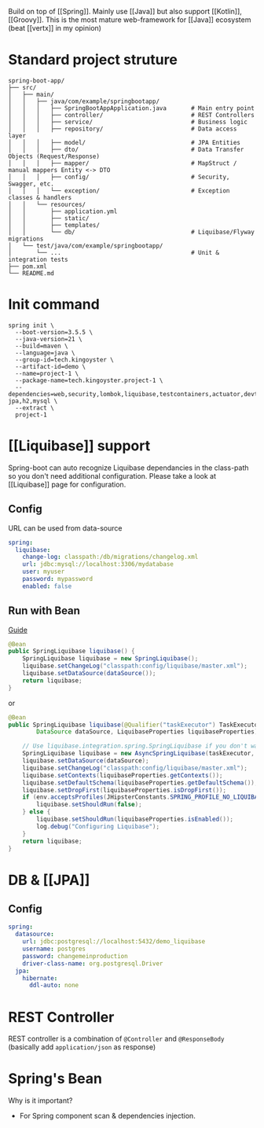 Build on top of [[Spring]]. Mainly use [[Java]] but also support [[Kotlin]], [[Groovy]].
This is the most mature web-framework for [[Java]] ecosystem (beat [[vertx]] in my opinion)

# Standard project struture
```
spring-boot-app/
├── src/
│   ├── main/
│   │   ├── java/com/example/springbootapp/
│   │   │   ├── SpringBootAppApplication.java       # Main entry point
│   │   │   ├── controller/                         # REST Controllers
│   │   │   ├── service/                            # Business logic
│   │   │   ├── repository/                         # Data access layer
│   │   │   ├── model/                              # JPA Entities
│   │   │   ├── dto/                                # Data Transfer Objects (Request/Response)
│   │   │   ├── mapper/                             # MapStruct / manual mappers Entity <-> DTO
│   │   │   ├── config/                             # Security, Swagger, etc.
│   │   │   └── exception/                          # Exception classes & handlers
│   │   └── resources/
│   │       ├── application.yml
│   │       ├── static/
│   │       ├── templates/
│   │       └── db/                                 # Liquibase/Flyway migrations
│   └── test/java/com/example/springbootapp/
│       └── ...                                     # Unit & integration tests
├── pom.xml
└── README.md

```

# Init command
```shell
spring init \
  --boot-version=3.5.5 \
  --java-version=21 \
  --build=maven \
  --language=java \
  --group-id=tech.kingoyster \
  --artifact-id=demo \
  --name=project-1 \
  --package-name=tech.kingoyster.project-1 \
  --dependencies=web,security,lombok,liquibase,testcontainers,actuator,devtools,restdocs,validation,data-jpa,h2,mysql \
  --extract \
  project-1
```

# [[Liquibase]] support
Spring-boot can auto recognize Liquibase dependancies in the class-path so you don't need additional configuration.
Please take a look at [[Liquibase]] page for configuration.

## Config
URL can be used from data-source
```yaml
spring:
  liquibase:
    change-log: classpath:/db/migrations/changelog.xml
    url: jdbc:mysql://localhost:3306/mydatabase
	user: myuser
	password: mypassword
    enabled: false
```

## Run with Bean

[Guide](https://www.baeldung.com/liquibase-refactor-schema-of-java-app#config)

```java
@Bean
public SpringLiquibase liquibase() {
    SpringLiquibase liquibase = new SpringLiquibase();
    liquibase.setChangeLog("classpath:config/liquibase/master.xml");
    liquibase.setDataSource(dataSource());
    return liquibase;
}
```

or

```java
@Bean
public SpringLiquibase liquibase(@Qualifier("taskExecutor") TaskExecutor taskExecutor,
        DataSource dataSource, LiquibaseProperties liquibaseProperties) {

    // Use liquibase.integration.spring.SpringLiquibase if you don't want Liquibase to start asynchronously
    SpringLiquibase liquibase = new AsyncSpringLiquibase(taskExecutor, env);
    liquibase.setDataSource(dataSource);
    liquibase.setChangeLog("classpath:config/liquibase/master.xml");
    liquibase.setContexts(liquibaseProperties.getContexts());
    liquibase.setDefaultSchema(liquibaseProperties.getDefaultSchema());
    liquibase.setDropFirst(liquibaseProperties.isDropFirst());
    if (env.acceptsProfiles(JHipsterConstants.SPRING_PROFILE_NO_LIQUIBASE)) {
        liquibase.setShouldRun(false);
    } else {
        liquibase.setShouldRun(liquibaseProperties.isEnabled());
        log.debug("Configuring Liquibase");
    }
    return liquibase;
}
```

# DB & [[JPA]]

## Config
```yaml
spring:
  datasource:
    url: jdbc:postgresql://localhost:5432/demo_liquibase
    username: postgres
    password: changemeinproduction
    driver-class-name: org.postgresql.Driver
  jpa:
    hibernate:
      ddl-auto: none
```

# REST Controller
REST controller is a combination of `@Controller` and `@ResponseBody` (basically add `application/json` as response)

# Spring's Bean
Why is it important?
- For Spring component scan & dependencies injection.
